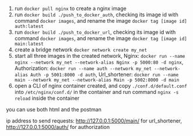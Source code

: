 1. run `docker pull nginx` to create a nginx image
2. run `docker build ./push_to_docker_auth`, checking its image id with command `docker images`, and rename the image `docker tag [image id] auth:latest`
3. run `docker build ./push_to_docker_url`, checking its image id with command `docker images`, and rename the image `docker tag [image id] main:latest`
4. create a bridge network `docker network create my_net`
5. start all three images in the created network, Nginx: `docker run --name nginx --network my_net --network-alias Nginx -p 5000:80 -d nginx`, Authorization: `docker run --name auth --network my_net --network-alias Auth -p 5001:8000 -d auth`, Url_shortener: `docker run --name main --network my_net --network-alias Main -p 5002:8000 -d main`
6. open a CLI of nginx container created, and copy `./conf.d/default.conf` into `/etc/nginx/conf.d/` in the container and run command `nginx -s reload` inside the container

you can use both html and the postman

ip address to send requests: http://127.0.0.1:5000/main/ for url_shortener, http://127.0.0.1:5000/auth/ for authorization